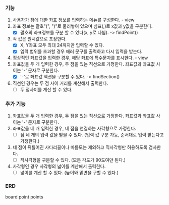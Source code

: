 ### 기능

1. 사용자가 점에 대한 좌표 정보를 입력하는 메뉴를 구성한다. - view
2. 좌표 정보는 괄호"(", ")"로 둘러쌓여 있으며 쉼표(,)로 x값과 y값을 구분한다.
   - [x] 괄호의 좌표정보를 구분 할 수 있다(x, y로 나뉨). -> findPoint()
     
3. 각 값은 원시값으로 포장한다.
    - [x] X, Y좌표 모두 최대 24까지만 입력할 수 있다. 
    - [x] 입력 범위를 초과할 경우 에러 문구를 출력하고 다시 입력을 받는다.
5. 정상적인 좌표값을 입력한 경우, 해당 좌표에 특수문자를 표시한다. - view
6. 좌표값을 두 개 입력한 경우, 두 점을 있는 직선으로 가정한다. 좌표값과 좌표값 사이는 '-' 문자로 구분한다.
   - [x] '-'로 좌표값 섹션을 구분할 수 있다. -> findSection()
7. 직선인 경우는 두 점 사이 거리를 계산해서 출력한다.
    - [ ] 두 점사이를 계산 할 수 있다.
    
### 추가 기능

1. 좌표값을 두 개 입력한 경우, 두 점을 있는 직선으로 가정한다. 좌표값과 좌표값 사이는 '-' 문자로 구분한다.
2. 좌표값을 네 개 입력한 경우, 네 점을 연결하는 사각형으로 가정한다.
   - [ ] 점 네 개의 입력 값을 받을 수 있다. (입력 값 구분 가능, 순서대로 입력 받는다고 가정한다.)
3. 네 점이 뒤틀어진 사다리꼴이나 마름모는 제외하고 직사각형만 허용하도록 검사한다.
   - [ ] 직사각형을 구분할 수 있다. (모든 각도가 90도여만 된다.)

4. 사각형인 경우 사각형의 넓이를 계산해서 출력한다.
   - [ ] 넓이를 계산 할 수 있다. (높이와 밑변을 구할 수 있다.)

### ERD

board
point
points